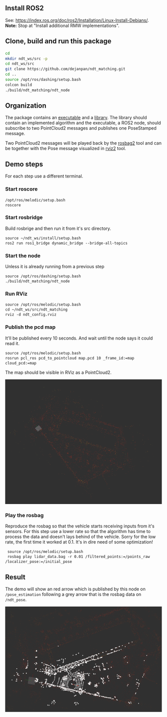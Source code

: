 ## Install ROS2
See: https://index.ros.org/doc/ros2/Installation/Linux-Install-Debians/.  
**Note:** Stop at "Install additional RMW implementations".

## Clone, build and run this package
```sh
cd
mkdir ndt_ws/src -p
cd ndt_ws/src
git clone https://github.com/dejanpan/ndt_matching.git
cd ..
source /opt/ros/dashing/setup.bash
colcon build
./build/ndt_matching/ndt_node
```

## Organization
The package contains an [executable](src/ndt_node.cpp) and a [library](src/ndt_lib.cpp). The library should contain
an implemented algorithm and the executable, a ROS2 node, should subscribe to two
PointCloud2 messages and publishes one PoseStamped message.

Two PointCloud2 messages will be played back by the [rosbag2](https://github.com/ros2/rosbag2) tool and can be
together with the Pose message visualized in [rviz2](https://github.com/ros2/rviz/tree/crystal) tool.

## Demo steps
For each step use a different terminal.

### Start roscore
```
/opt/ros/melodic/setup.bash
roscore
```

### Start rosbridge
Build rosbrige and then run it from it's src directory.
```
source ~/ndt_ws/install/setup.bash
ros2 run ros1_bridge dynamic_bridge --bridge-all-topics
```

### Start the node
Unless it is already running from a previous step
```
source /opt/ros/dashing/setup.bash
./build/ndt_matching/ndt_node
```

### Run RViz
```
source /opt/ros/melodic/setup.bash
cd ~/ndt_ws/src/ndt_matching
rviz -d ndt_config.rviz
```

### Publish the pcd map
It'll be published every 10 seconds. And wait until the node says it could read it.
```
source /opt/ros/melodic/setup.bash
rosrun pcl_ros pcd_to_pointcloud map.pcd 10 _frame_id:=map cloud_pcd:=map
```
The map should be visible in RViz as a PointCloud2.

![How the map should look in RViz](pictures/pointcloud_map.png?raw=true "Map in RViz")

### Play the rosbag
Reproduce the rosbag so that the vehicle starts receiving inputs from it's sensors.
For this step use a lower rate so that the algorithm has time to process the data and doesn't lays behind of the vehicle. Sorry for the low rate, 
the first time it worked at 0.1. It's in dire need of some optimization!
```
 source /opt/ros/melodic/setup.bash
 rosbag play lidar_data.bag -r 0.01 /filtered_points:=/points_raw /localizer_pose:=/initial_pose
```

## Result
The demo will show an red arrow which is published by this node on `/pose_estimation` following a grey arrow that is the rosbag data on `/ndt_pose`.

![Lidar data and two poses in RViz](pictures/starting_pose.png?raw=true "Demo in RViz")
